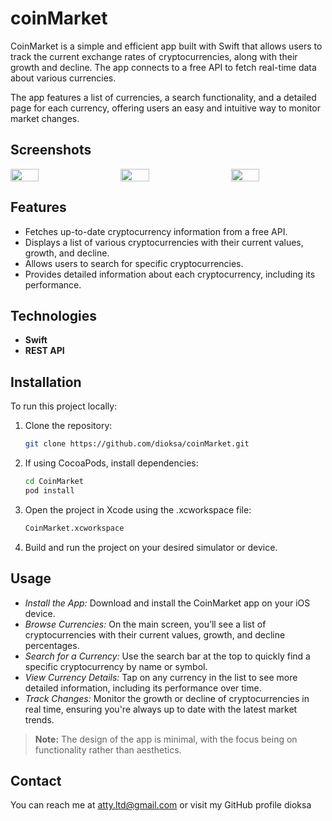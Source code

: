 # coinMarket

CoinMarket is a simple and efficient app built with Swift that allows users to track the current exchange rates of cryptocurrencies, along with their growth and decline. The app connects to a free API to fetch real-time data about various currencies.

The app features a list of currencies, a search functionality, and a detailed page for each currency, offering users an easy and intuitive way to monitor market changes.

## Screenshots

<div style="display: flex; justify-content: space-between;">
  <img src="https://github.com/user-attachments/assets/e7f67947-c9a7-474c-8e96-e5d1cfe7229b" width="30%" />
  <img src="https://github.com/user-attachments/assets/69f6b758-19a1-497a-a1f5-c90fd52caf97" width="30%" />
  <img src="https://github.com/user-attachments/assets/d9a161ad-13d3-4702-bfc1-fece53db93bd" width="30%" />
</div>

## Features
- Fetches up-to-date cryptocurrency information from a free API.
- Displays a list of various cryptocurrencies with their current values, growth, and decline.
- Allows users to search for specific cryptocurrencies.
- Provides detailed information about each cryptocurrency, including its performance.

## Technologies
- **Swift**
- **REST API**

## Installation

To run this project locally:

1. Clone the repository:
   ```bash
   git clone https://github.com/dioksa/coinMarket.git
2. If using CocoaPods, install dependencies:
   ```bash
   cd CoinMarket
   pod install

4. Open the project in Xcode using the .xcworkspace file:
   ```bash
   CoinMarket.xcworkspace

6. Build and run the project on your desired simulator or device.

## Usage
- *Install the App:* Download and install the CoinMarket app on your iOS device.
- *Browse Currencies:* On the main screen, you’ll see a list of cryptocurrencies with their current values, growth, and decline percentages.
- *Search for a Currency:* Use the search bar at the top to quickly find a specific cryptocurrency by name or symbol.
- *View Currency Details:* Tap on any currency in the list to see more detailed information, including its performance over time.
- *Track Changes:* Monitor the growth or decline of cryptocurrencies in real time, ensuring you're always up to date with the latest market trends.

> **Note:** The design of the app is minimal, with the focus being on functionality rather than aesthetics.

## Contact
You can reach me at atty.ltd@gmail.com or visit my GitHub profile dioksa
